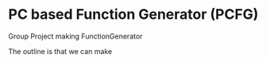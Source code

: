 # PC based Function Generator (PCFG)

Group Project making FunctionGenerator

The outline is that we can make 
